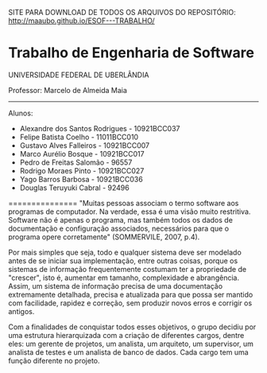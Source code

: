 SITE PARA DOWNLOAD DE TODOS OS ARQUIVOS DO REPOSITÓRIO: http://maaubo.github.io/ESOF---TRABALHO/

Trabalho de Engenharia de Software
===============
UNIVERSIDADE FEDERAL DE UBERLÂNDIA

Professor: Marcelo de Almeida Maia
__________________

Alunos:
  * Alexandre dos Santos Rodrigues - 10921BCC037
  * Felipe Batista Coelho - 11011BCC010
  * Gustavo Alves Falleiros - 10921BCC007
  * Marco Aurélio Bosque - 10921BCC017
  * Pedro de Freitas Salomão - 96557
  * Rodrigo Moraes Pinto - 10921BCC027
  * Yago Barros Barbosa - 10921BCC036
  * Douglas Teruyuki Cabral - 92496

===============
   "Muitas pessoas associam o termo software aos programas de computador. Na verdade, essa é uma visão muito restritiva. Software não é apenas o programa, mas também todos os dados de documentação e configuração associados, necessários para que o programa opere corretamente" (SOMMERVILE, 2007, p.4).
   
   Por mais simples que seja, todo e qualquer sistema deve ser modelado antes de se iniciar sua implementação, entre outras coisas, porque os sistemas de informação frequentemente costumam ter a propriedade de "crescer", isto é, aumentar em tamanho, complexidade e abrangência. Assim, um sistema de informação precisa de uma documentação extremamente detalhada, precisa e atualizada para que possa ser mantido com facilidade, rapidez e correção, sem produzir novos erros e corrigir os antigos. 
   
   Com a finalidades de conquistar todos esses objetivos, o grupo decidiu por uma estrutura hierarquizada com a criação de diferentes cargos, dentre eles: um gerente de projetos, um analista, um arquiteto, um supervisor, um analista de testes e um analista de banco de dados. Cada cargo tem uma função diferente no projeto.
